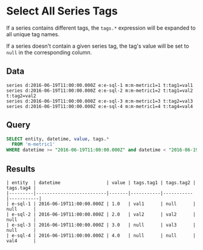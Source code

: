 # Select All Series Tags

If a series contains different tags, the `tags.*` expression will be expanded to all unique tag names.

If a series doesn't contain a given series tag, the tag's value will be set to `null` in the corresponding column.

## Data

```ls
series d:2016-06-19T11:00:00.000Z e:e-sql-1 m:m-metric1=1 t:tag1=val1
series d:2016-06-19T11:00:00.000Z e:e-sql-2 m:m-metric1=2 t:tag1=val2 t:tag2=val2
series d:2016-06-19T11:00:00.000Z e:e-sql-3 m:m-metric1=3 t:tag2=val3
series d:2016-06-19T11:00:00.000Z e:e-sql-4 m:m-metric1=4 t:tag4=val4
```

## Query

```sql
SELECT entity, datetime, value, tags.*
  FROM 'm-metric1'
WHERE datetime >= "2016-06-19T11:00:00.000Z" and datetime < "2016-06-19T12:00:00.000Z"
```

## Results

```ls
| entity  | datetime                 | value | tags.tag1 | tags.tag2 | tags.tag4 | 
|---------|--------------------------|-------|-----------|-----------|-----------| 
| e-sql-1 | 2016-06-19T11:00:00.000Z | 1.0   | val1      | null      | null      | 
| e-sql-2 | 2016-06-19T11:00:00.000Z | 2.0   | val2      | val2      | null      | 
| e-sql-3 | 2016-06-19T11:00:00.000Z | 3.0   | null      | val3      | null      | 
| e-sql-4 | 2016-06-19T11:00:00.000Z | 4.0   | null      | null      | val4      | 
```
